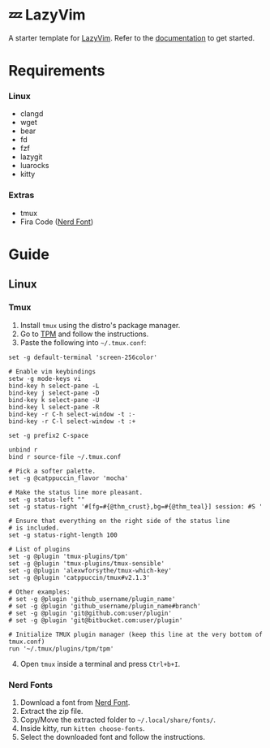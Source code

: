 # 💤 LazyVim

A starter template for [LazyVim](https://github.com/LazyVim/LazyVim).
Refer to the [documentation](https://lazyvim.github.io/installation) to get started.

# Requirements
### Linux
- clangd
- wget
- bear
- fd
- fzf
- lazygit
- luarocks
- kitty

### Extras
- tmux
- Fira Code ([Nerd Font](https://www.nerdfonts.com/font-downloads))

# Guide
## Linux
### Tmux
1. Install `tmux` using the distro's package manager.
2. Go to [TPM](https://github.com/tmux-plugins/tpm) and follow the instructions.
3. Paste the following into `~/.tmux.conf`:
```
set -g default-terminal 'screen-256color'

# Enable vim keybindings
setw -g mode-keys vi
bind-key h select-pane -L
bind-key j select-pane -D
bind-key k select-pane -U
bind-key l select-pane -R
bind-key -r C-h select-window -t :-
bind-key -r C-l select-window -t :+

set -g prefix2 C-space

unbind r
bind r source-file ~/.tmux.conf

# Pick a softer palette.
set -g @catppuccin_flavor 'mocha'

# Make the status line more pleasant.
set -g status-left ""
set -g status-right '#[fg=#{@thm_crust},bg=#{@thm_teal}] session: #S '

# Ensure that everything on the right side of the status line
# is included.
set -g status-right-length 100

# List of plugins
set -g @plugin 'tmux-plugins/tpm'
set -g @plugin 'tmux-plugins/tmux-sensible'
set -g @plugin 'alexwforsythe/tmux-which-key'
set -g @plugin 'catppuccin/tmux#v2.1.3'

# Other examples:
# set -g @plugin 'github_username/plugin_name'
# set -g @plugin 'github_username/plugin_name#branch'
# set -g @plugin 'git@github.com:user/plugin'
# set -g @plugin 'git@bitbucket.com:user/plugin'

# Initialize TMUX plugin manager (keep this line at the very bottom of tmux.conf)
run '~/.tmux/plugins/tpm/tpm'
```
4. Open `tmux` inside a terminal and press `Ctrl+b+I`.

### Nerd Fonts
1. Download a font from [Nerd Font](https://www.nerdfonts.com/font-downloads).
2. Extract the zip file.
3. Copy/Move the extracted folder to `~/.local/share/fonts/`.
4. Inside kitty, run `kitten choose-fonts`.
5. Select the downloaded font and follow the instructions.
